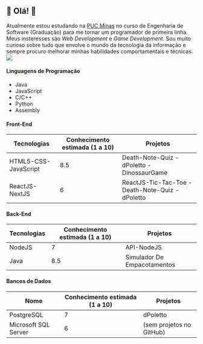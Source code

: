 ## :star2: Olá! :star2:

Atualmente estou estudando na [PUC Minas](https://www.pucminas.br/main/Paginas/default.aspx) no curso de Engenharia de Software (Graduação) para me tornar um programador de primeira linha. Meus insteresses são _Web Development_ e _Game Development_. Sou muito curioso sobre tudo que envolve o mundo da tecnologia da informação e sempre procuro melhorar minhas habilidades comportamentais e técnicas.
![](https://media.giphy.com/media/RbDKaczqWovIugyJmW/giphy.gif)

#### Linguagens de Programação
- Java
- JavaScript
- C/C++
- Python
- Assembly

#### Front-End
Tecnologias | Conhecimento estimada (1 a 10) | Projetos 
--|--|--
HTML5-CSS-JavaScript | 8.5 | Death-Note-Quiz - dPoletto - DinossaurGame
ReactJS-NextJS | 6 | ReactJS-Tic-Tac-Toe - Death-Note-Quiz - dPoletto

#### Back-End
Tecnologias | Conhecimento estimada (1 a 10) | Projetos
--|--|--
NodeJS | 7 | API-NodeJS
Java | 8.5 | Simulador De Empacotamentos

#### Bancos de Dados
Nome | Conhecimento estimada (1 a 10) | Projetos
--|--|--
PostgreSQL | 7 | dPoletto 
Microsoft SQL Server | 6 | (sem projetos no GitHub)

